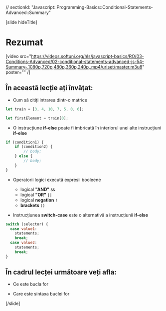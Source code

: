 // sectionId: "Javascript::Programming-Basics::Conditional-Statements-Advanced::Summary"

[slide hideTitle]
# Rezumat

[video src="https://videos.softuni.org/hls/javascript-basics/RO/03-Conditions-Advanced/02-conditional-statements-advanced-js-54-Summary-,1080p,720p,480p,360p,240p,.mp4/urlset/master.m3u8" poster="" /]

## În această lecție ați învățat:

- Cum să citiți intrarea dintr-o matrice
```js
let train = [3, 4, 10, 7, 5, 0, 6];

let firstElement = train[0];
```
- O instrucțiune **if-else** poate fi imbricată în interiorul unei alte instrucțiuni **if-else**

```js
if (condition1) {
    if (condition2) {
        // body; 
    } else {
        // body;
    }
}
```

- Operatorii logici execută expresii booleene
  - logical **"AND"** `&&`
  - logical **"OR"** `||`
  - logical **negation** `!`
  - **brackets** `()`

- Instrucțiunea **switch-case** este o alternativă a instrucțiunii **if-else**

```js
switch (selector) {
  case value1:
    statements;
    break;
  case value2:
    statements;
    break;
}
```

## În cadrul lecței următoare veți afla:

- Ce este bucla for

- Care este sintaxa buclei for


[/slide]